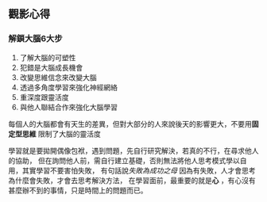 ## 觀影心得

### 解鎖大腦6大步
1. 了解大腦的可塑性
1. 犯錯是大腦成長機會
1. 改變思維信念來改變大腦
1. 透過多角度學習來強化神經網絡
1. 重深度跟靈活度
1. 與他人聯結合作來強化大腦學習

每個人的大腦都會有天生的差異，但對大部分的人來說後天的影響更大，不要用**固定型思維** 
限制了大腦的靈活度

學習就是要拋開偶像包袱，遇到問題，先自行研究解決，若真的不行，在尋求他人的協助，
但在詢問他人前，需自行建立基礎，否則無法將他人思考模式學以自用，其實學習不要害怕失敗，
有句話說*失敗為成功之母* 因為有失敗，人才會思考為什麼會失敗，才會去思考解決方法，
在學習面前，最重要的就是**心** ，有心沒有甚麼辦不到的事情，只是時間上的問題而已。
